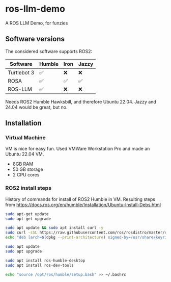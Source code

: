 # ros-llm-demo
A ROS LLM Demo, for funzies


## Software versions

The considered software supports ROS2:

| Software    | Humble | Iron | Jazzy |
|------------|--------|------|-------|
| Turtlebot 3 | ✅    | ❌   | ❌    |
| ROSA        | ✅    | ✅   | ✅    |
| ROS-LLM     | ✅    | ❌   | ❌    |

Needs ROS2 Humble Hawksbill, and therefore Ubuntu 22.04. Jazzy and 24.04 would be great, but no.

## Installation

### Virtual Machine
VM is nice for easy fun. Used VMWare Workstation Pro and made an Ubuntu 22.04 VM.

- 8GB RAM
- 50 GB storage
- 2 CPU cores

### ROS2 install steps
History of commands for install of ROS2 Humble in VM. Resulting steps from https://docs.ros.org/en/humble/Installation/Ubuntu-Install-Debs.html
```bash
sudo apt-get update
sudo apt-get upgrade

sudo apt update && sudo apt install curl -y
sudo curl -sSL https://raw.githubusercontent.com/ros/rosdistro/master/ros.key -o /usr/share/keyrings/ros-archive-keyring.gpg
echo "deb [arch=$(dpkg --print-architecture) signed-by=/usr/share/keyrings/ros-archive-keyring.gpg] http://packages.ros.org/ros2/ubuntu $(. /etc/os-release && echo $UBUNTU_CODENAME) main" | sudo tee /etc/apt/sources.list.d/ros2.list > /dev/null

sudo apt update
sudo apt upgrade

sudo apt install ros-humble-desktop
sudo apt install ros-dev-tools

echo "source /opt/ros/humble/setup.bash" >> ~/.bashrc
```